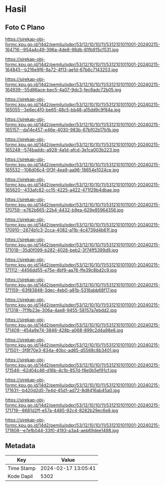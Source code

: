 # Hasil

## Foto C Plano

https://sirekap-obj-formc.kpu.go.id/14d2/pemilu/pdpr/53/12/10/10/11/5312101011001-20240215-164716--954a4c49-396a-4de8-98db-81fb915cf531.jpg

https://sirekap-obj-formc.kpu.go.id/14d2/pemilu/pdpr/53/12/10/10/11/5312101011001-20240215-164845--b216e9f6-9a72-4f13-ae1d-67b6c7143253.jpg

https://sirekap-obj-formc.kpu.go.id/14d2/pemilu/pdpr/53/12/10/10/11/5312101011001-20240215-164939--55d86ace-bec5-4a07-9dc3-fec6adc72b05.jpg

https://sirekap-obj-formc.kpu.go.id/14d2/pemilu/pdpr/53/12/10/10/11/5312101011001-20240215-165055--3e6ec4f0-be65-48c5-bb48-a15dd9c9f84a.jpg

https://sirekap-obj-formc.kpu.go.id/14d2/pemilu/pdpr/53/12/10/10/11/5312101011001-20240215-165157--da14e457-e46e-4030-983b-67bf02b17b1b.jpg

https://sirekap-obj-formc.kpu.go.id/14d2/pemilu/pdpr/53/12/10/10/11/5312101011001-20240215-165248--574baddc-a928-4a1d-afcd-3e1ca003b223.jpg

https://sirekap-obj-formc.kpu.go.id/14d2/pemilu/pdpr/53/12/10/10/11/5312101011001-20240215-165532--108d06c4-0f3f-4ea9-aa96-18654e1024ce.jpg

https://sirekap-obj-formc.kpu.go.id/14d2/pemilu/pdpr/53/12/10/10/11/5312101011001-20240215-165620--433afc82-cc15-4225-a422-471f29b4dbae.jpg

https://sirekap-obj-formc.kpu.go.id/14d2/pemilu/pdpr/53/12/10/10/11/5312101011001-20240215-170759--e762b665-22b4-4432-b9ea-629e85964356.jpg

https://sirekap-obj-formc.kpu.go.id/14d2/pemilu/pdpr/53/12/10/10/11/5312101011001-20240215-170910--2674b1c3-2cca-4082-a11b-4c4739d4b61f.jpg

https://sirekap-obj-formc.kpu.go.id/14d2/pemilu/pdpr/53/12/10/10/11/5312101011001-20240215-171018--35d0f099-b282-4026-beb2-3f74ff5399d9.jpg

https://sirekap-obj-formc.kpu.go.id/14d2/pemilu/pdpr/53/12/10/10/11/5312101011001-20240215-171112--4456dd55-e75e-4bf9-aa76-ffe39c8bd2c9.jpg

https://sirekap-obj-formc.kpu.go.id/14d2/pemilu/pdpr/53/12/10/10/11/5312101011001-20240215-171159--63f83848-3dec-4eb0-a81b-5316abb68f17.jpg

https://sirekap-obj-formc.kpu.go.id/14d2/pemilu/pdpr/53/12/10/10/11/5312101011001-20240215-171318--7f1fb23e-306a-4ae8-9455-58157a7ebdd2.jpg

https://sirekap-obj-formc.kpu.go.id/14d2/pemilu/pdpr/53/12/10/10/11/5312101011001-20240215-171409--454a9e74-3846-428b-a068-899c2d4a98e6.jpg

https://sirekap-obj-formc.kpu.go.id/14d2/pemilu/pdpr/53/12/10/10/11/5312101011001-20240215-171501--3f8f70e3-834a-40bc-ad85-d5568c8b3401.jpg

https://sirekap-obj-formc.kpu.go.id/14d2/pemilu/pdpr/53/12/10/10/11/5312101011001-20240215-171546--62d04c46-d16b-4c1b-857d-f8e0b5ef91cf.jpg

https://sirekap-obj-formc.kpu.go.id/14d2/pemilu/pdpr/53/12/10/10/11/5312101011001-20240215-171631--b420d2d5-7e4d-45d1-ad72-8d8416ab45a0.jpg

https://sirekap-obj-formc.kpu.go.id/14d2/pemilu/pdpr/53/12/10/10/11/5312101011001-20240215-171719--8681d2ff-e57a-4485-92c4-8282b29ec6e8.jpg

https://sirekap-obj-formc.kpu.go.id/14d2/pemilu/pdpr/53/12/10/10/11/5312101011001-20240215-171808--e7efb044-33f0-4193-a3a4-aeb69dee1498.jpg


## Metadata

| Key        | Value               |
| ---------- | ------------------- |
| Time Stamp | 2024-02-17 13:05:41 |
| Kode Dapil | 5302                |



